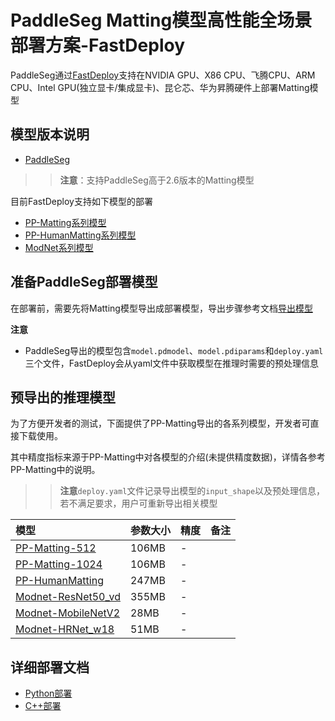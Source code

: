 # PaddleSeg Matting模型高性能全场景部署方案-FastDeploy

PaddleSeg通过[FastDeploy](https://github.com/PaddlePaddle/FastDeploy)支持在NVIDIA GPU、X86 CPU、飞腾CPU、ARM CPU、Intel GPU(独立显卡/集成显卡)、昆仑芯、华为昇腾硬件上部署Matting模型

## 模型版本说明

- [PaddleSeg](https://github.com/PaddlePaddle/PaddleSeg/tree/develop)
>> **注意**：支持PaddleSeg高于2.6版本的Matting模型

目前FastDeploy支持如下模型的部署

- [PP-Matting系列模型](https://github.com/PaddlePaddle/PaddleSeg/tree/develop/Matting)
- [PP-HumanMatting系列模型](https://github.com/PaddlePaddle/PaddleSeg/tree/develop/Matting)
- [ModNet系列模型](https://github.com/PaddlePaddle/PaddleSeg/tree/develop/Matting)


## 准备PaddleSeg部署模型
在部署前，需要先将Matting模型导出成部署模型，导出步骤参考文档[导出模型](https://github.com/PaddlePaddle/PaddleSeg/tree/develop/Matting)

**注意**
- PaddleSeg导出的模型包含`model.pdmodel`、`model.pdiparams`和`deploy.yaml`三个文件，FastDeploy会从yaml文件中获取模型在推理时需要的预处理信息

## 预导出的推理模型

为了方便开发者的测试，下面提供了PP-Matting导出的各系列模型，开发者可直接下载使用。

其中精度指标来源于PP-Matting中对各模型的介绍(未提供精度数据)，详情各参考PP-Matting中的说明。

>> **注意**`deploy.yaml`文件记录导出模型的`input_shape`以及预处理信息，若不满足要求，用户可重新导出相关模型

| 模型                                                               | 参数大小    | 精度    | 备注 |
|:---------------------------------------------------------------- |:----- |:----- | :------ |
| [PP-Matting-512](https://bj.bcebos.com/paddlehub/fastdeploy/PP-Matting-512.tgz) | 106MB | - |
| [PP-Matting-1024](https://bj.bcebos.com/paddlehub/fastdeploy/PP-Matting-1024.tgz) | 106MB | - |
| [PP-HumanMatting](https://bj.bcebos.com/paddlehub/fastdeploy/PPHumanMatting.tgz) | 247MB | - |
| [Modnet-ResNet50_vd](https://bj.bcebos.com/paddlehub/fastdeploy/PPModnet_ResNet50_vd.tgz) | 355MB | - |
| [Modnet-MobileNetV2](https://bj.bcebos.com/paddlehub/fastdeploy/PPModnet_MobileNetV2.tgz) | 28MB | - |
| [Modnet-HRNet_w18](https://bj.bcebos.com/paddlehub/fastdeploy/PPModnet_HRNet_w18.tgz) | 51MB | - |

## 详细部署文档

- [Python部署](python)
- [C++部署](cpp)
